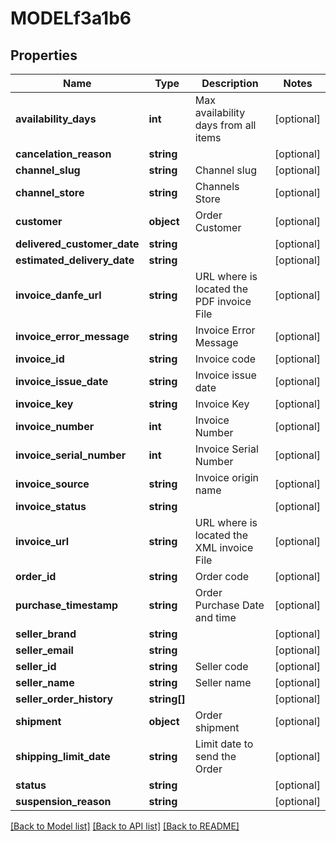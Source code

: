 # MODELf3a1b6

## Properties
Name | Type | Description | Notes
------------ | ------------- | ------------- | -------------
**availability_days** | **int** | Max availability days from all items | [optional] 
**cancelation_reason** | **string** |  | [optional] 
**channel_slug** | **string** | Channel slug | [optional] 
**channel_store** | **string** | Channels Store | [optional] 
**customer** | **object** | Order Customer | [optional] 
**delivered_customer_date** | **string** |  | [optional] 
**estimated_delivery_date** | **string** |  | [optional] 
**invoice_danfe_url** | **string** | URL where is located the PDF invoice File | [optional] 
**invoice_error_message** | **string** | Invoice Error Message | [optional] 
**invoice_id** | **string** | Invoice code | [optional] 
**invoice_issue_date** | **string** | Invoice issue date | [optional] 
**invoice_key** | **string** | Invoice Key | [optional] 
**invoice_number** | **int** | Invoice Number | [optional] 
**invoice_serial_number** | **int** | Invoice Serial Number | [optional] 
**invoice_source** | **string** | Invoice origin name | [optional] 
**invoice_status** | **string** |  | [optional] 
**invoice_url** | **string** | URL where is located the XML invoice File | [optional] 
**order_id** | **string** | Order code | [optional] 
**purchase_timestamp** | **string** | Order Purchase Date and time | [optional] 
**seller_brand** | **string** |  | [optional] 
**seller_email** | **string** |  | [optional] 
**seller_id** | **string** | Seller code | [optional] 
**seller_name** | **string** | Seller name | [optional] 
**seller_order_history** | **string[]** |  | [optional] 
**shipment** | **object** | Order shipment | [optional] 
**shipping_limit_date** | **string** | Limit date to send the Order | [optional] 
**status** | **string** |  | [optional] 
**suspension_reason** | **string** |  | [optional] 

[[Back to Model list]](../README.md#documentation-for-models) [[Back to API list]](../README.md#documentation-for-api-endpoints) [[Back to README]](../README.md)


